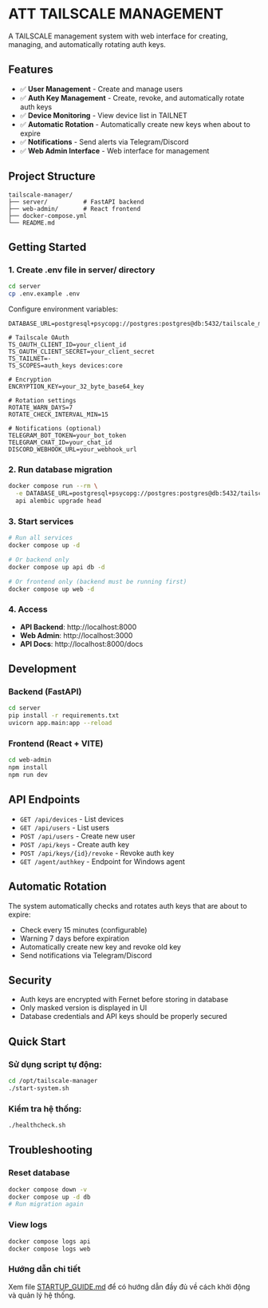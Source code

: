 # ATT TAILSCALE MANAGEMENT

A TAILSCALE management system with web interface for creating, managing, and automatically rotating auth keys.

## Features

- ✅ **User Management** - Create and manage users
- ✅ **Auth Key Management** - Create, revoke, and automatically rotate auth keys
- ✅ **Device Monitoring** - View device list in TAILNET
- ✅ **Automatic Rotation** - Automatically create new keys when about to expire
- ✅ **Notifications** - Send alerts via Telegram/Discord
- ✅ **Web Admin Interface** - Web interface for management

## Project Structure

```
tailscale-manager/
├── server/          # FastAPI backend
├── web-admin/       # React frontend  
├── docker-compose.yml
└── README.md
```

## Getting Started

### 1. Create .env file in server/ directory

```bash
cd server
cp .env.example .env
```

Configure environment variables:

```env
DATABASE_URL=postgresql+psycopg://postgres:postgres@db:5432/tailscale_mgr

# Tailscale OAuth
TS_OAUTH_CLIENT_ID=your_client_id
TS_OAUTH_CLIENT_SECRET=your_client_secret
TS_TAILNET=-
TS_SCOPES=auth_keys devices:core

# Encryption
ENCRYPTION_KEY=your_32_byte_base64_key

# Rotation settings
ROTATE_WARN_DAYS=7
ROTATE_CHECK_INTERVAL_MIN=15

# Notifications (optional)
TELEGRAM_BOT_TOKEN=your_bot_token
TELEGRAM_CHAT_ID=your_chat_id
DISCORD_WEBHOOK_URL=your_webhook_url
```

### 2. Run database migration

```bash
docker compose run --rm \
  -e DATABASE_URL=postgresql+psycopg://postgres:postgres@db:5432/tailscale_mgr \
  api alembic upgrade head
```

### 3. Start services

```bash
# Run all services
docker compose up -d

# Or backend only
docker compose up api db -d

# Or frontend only (backend must be running first)
docker compose up web -d
```

### 4. Access

- **API Backend**: http://localhost:8000
- **Web Admin**: http://localhost:3000
- **API Docs**: http://localhost:8000/docs

## Development

### Backend (FastAPI)

```bash
cd server
pip install -r requirements.txt
uvicorn app.main:app --reload
```

### Frontend (React + VITE)

```bash
cd web-admin
npm install
npm run dev
```

## API Endpoints

- `GET /api/devices` - List devices
- `GET /api/users` - List users
- `POST /api/users` - Create new user
- `POST /api/keys` - Create auth key
- `POST /api/keys/{id}/revoke` - Revoke auth key
- `GET /agent/authkey` - Endpoint for Windows agent

## Automatic Rotation

The system automatically checks and rotates auth keys that are about to expire:

- Check every 15 minutes (configurable)
- Warning 7 days before expiration
- Automatically create new key and revoke old key
- Send notifications via Telegram/Discord

## Security

- Auth keys are encrypted with Fernet before storing in database
- Only masked version is displayed in UI
- Database credentials and API keys should be properly secured

## Quick Start

### Sử dụng script tự động:
```bash
cd /opt/tailscale-manager
./start-system.sh
```

### Kiểm tra hệ thống:
```bash
./healthcheck.sh
```

## Troubleshooting

### Reset database

```bash
docker compose down -v
docker compose up -d db
# Run migration again
```

### View logs

```bash
docker compose logs api
docker compose logs web
```

### Hướng dẫn chi tiết

Xem file [STARTUP_GUIDE.md](./STARTUP_GUIDE.md) để có hướng dẫn đầy đủ về cách khởi động và quản lý hệ thống.
